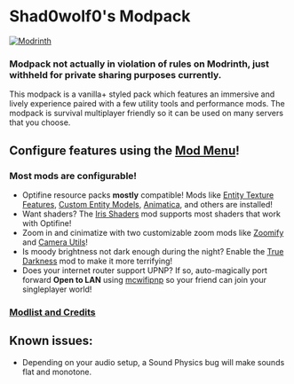 # Shad0wolf0's Modpack
[![Modrinth](https://img.shields.io/modrinth/dt/shad0wolf0s-modpack?color=4&label=Download%20from%20Modrinth&style=for-the-badge)](https://modrinth.com/modpack/shad0wolf0s-modpack)
### Modpack not actually in violation of rules on Modrinth, just withheld for private sharing purposes currently.
This modpack is a vanilla+ styled pack which features an immersive and lively experience paired with a few utility tools and performance mods. The modpack is survival multiplayer friendly so it can be used on many servers that you choose.
## Configure features using the [Mod Menu](https://modrinth.com/mod/modmenu)!
### Most mods are configurable!
- Optifine resource packs **mostly** compatible! Mods like [Entity Texture Features](https://modrinth.com/mod/entitytexturefeatures), [Custom Entity Models](https://modrinth.com/mod/cem), [Animatica](https://modrinth.com/mod/animatica), and others are installed!
- Want shaders? The [Iris Shaders](https://modrinth.com/mod/iris) mod supports most shaders that work with Optifine!
- Zoom in and cinimatize with two customizable zoom mods like [Zoomify](https://modrinth.com/mod/zoomify) and [Camera Utils](https://modrinth.com/mod/camera-utils)!
- Is moody brightness not dark enough during the night? Enable the [True Darkness](https://modrinth.com/mod/true-darkness) mod to make it more terrifying!
- Does your internet router support UPNP? If so, auto-magically port forward **Open to LAN** using [mcwifipnp](https://modrinth.com/mod/mcwifipnp) so your friend can join your singleplayer world!
### [Modlist and Credits](https://github.com/Shad0wolf0/Shad0wolf0s-Modpack/wiki)
## Known issues:
- Depending on your audio setup, a Sound Physics bug will make sounds flat and monotone.
